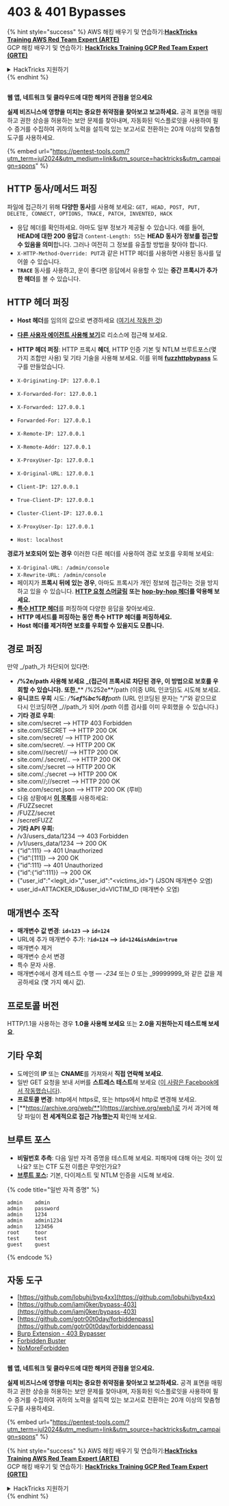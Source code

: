 # 403 & 401 Bypasses

{% hint style="success" %}
AWS 해킹 배우기 및 연습하기:<img src="/.gitbook/assets/arte.png" alt="" data-size="line">[**HackTricks Training AWS Red Team Expert (ARTE)**](https://training.hacktricks.xyz/courses/arte)<img src="/.gitbook/assets/arte.png" alt="" data-size="line">\
GCP 해킹 배우기 및 연습하기: <img src="/.gitbook/assets/grte.png" alt="" data-size="line">[**HackTricks Training GCP Red Team Expert (GRTE)**<img src="/.gitbook/assets/grte.png" alt="" data-size="line">](https://training.hacktricks.xyz/courses/grte)

<details>

<summary>HackTricks 지원하기</summary>

* [**구독 계획**](https://github.com/sponsors/carlospolop) 확인하기!
* **💬 [**Discord 그룹**](https://discord.gg/hRep4RUj7f) 또는 [**텔레그램 그룹**](https://t.me/peass)에 참여하거나 **Twitter** 🐦 [**@hacktricks\_live**](https://twitter.com/hacktricks\_live)**를 팔로우하세요.**
* **[**HackTricks**](https://github.com/carlospolop/hacktricks) 및 [**HackTricks Cloud**](https://github.com/carlospolop/hacktricks-cloud) 깃허브 리포지토리에 PR을 제출하여 해킹 트릭을 공유하세요.**

</details>
{% endhint %}

<figure><img src="/.gitbook/assets/pentest-tools.svg" alt=""><figcaption></figcaption></figure>

**웹 앱, 네트워크 및 클라우드에 대한 해커의 관점을 얻으세요**

**실제 비즈니스에 영향을 미치는 중요한 취약점을 찾아보고 보고하세요.** 공격 표면을 매핑하고 권한 상승을 허용하는 보안 문제를 찾아내며, 자동화된 익스플로잇을 사용하여 필수 증거를 수집하여 귀하의 노력을 설득력 있는 보고서로 전환하는 20개 이상의 맞춤형 도구를 사용하세요.

{% embed url="https://pentest-tools.com/?utm_term=jul2024&utm_medium=link&utm_source=hacktricks&utm_campaign=spons" %}

## HTTP 동사/메서드 퍼징

파일에 접근하기 위해 **다양한 동사**를 사용해 보세요: `GET, HEAD, POST, PUT, DELETE, CONNECT, OPTIONS, TRACE, PATCH, INVENTED, HACK`

* 응답 헤더를 확인하세요. 아마도 일부 정보가 제공될 수 있습니다. 예를 들어, **HEAD에 대한 200 응답**과 `Content-Length: 55`는 **HEAD 동사가 정보를 접근할 수 있음을 의미**합니다. 그러나 여전히 그 정보를 유출할 방법을 찾아야 합니다.
* `X-HTTP-Method-Override: PUT`과 같은 HTTP 헤더를 사용하면 사용된 동사를 덮어쓸 수 있습니다.
* **`TRACE`** 동사를 사용하고, 운이 좋다면 응답에서 유용할 수 있는 **중간 프록시가 추가한 헤더**를 볼 수 있습니다.

## HTTP 헤더 퍼징

* **Host 헤더**를 임의의 값으로 변경하세요 ([여기서 작동한 것](https://medium.com/@sechunter/exploiting-admin-panel-like-a-boss-fc2dd2499d31))
* [**다른 사용자 에이전트 사용해 보기**](https://github.com/danielmiessler/SecLists/blob/master/Fuzzing/User-Agents/UserAgents.fuzz.txt)로 리소스에 접근해 보세요.
* **HTTP 헤더 퍼징**: HTTP 프록시 **헤더**, HTTP 인증 기본 및 NTLM 브루트포스(몇 가지 조합만 사용) 및 기타 기술을 사용해 보세요. 이를 위해 [**fuzzhttpbypass**](https://github.com/carlospolop/fuzzhttpbypass) 도구를 만들었습니다.

* `X-Originating-IP: 127.0.0.1`
* `X-Forwarded-For: 127.0.0.1`
* `X-Forwarded: 127.0.0.1`
* `Forwarded-For: 127.0.0.1`
* `X-Remote-IP: 127.0.0.1`
* `X-Remote-Addr: 127.0.0.1`
* `X-ProxyUser-Ip: 127.0.0.1`
* `X-Original-URL: 127.0.0.1`
* `Client-IP: 127.0.0.1`
* `True-Client-IP: 127.0.0.1`
* `Cluster-Client-IP: 127.0.0.1`
* `X-ProxyUser-Ip: 127.0.0.1`
* `Host: localhost`

**경로가 보호되어 있는 경우** 이러한 다른 헤더를 사용하여 경로 보호를 우회해 보세요:

* `X-Original-URL: /admin/console`
* `X-Rewrite-URL: /admin/console`
* 페이지가 **프록시 뒤에 있는 경우**, 아마도 프록시가 개인 정보에 접근하는 것을 방지하고 있을 수 있습니다. [**HTTP 요청 스머글링**](../../pentesting-web/http-request-smuggling/) **또는** [**hop-by-hop 헤더**](../../pentesting-web/abusing-hop-by-hop-headers.md)**를 악용해 보세요.**
* [**특수 HTTP 헤더**](special-http-headers.md)를 퍼징하여 다양한 응답을 찾아보세요.
* **HTTP 메서드를 퍼징하는 동안 특수 HTTP 헤더를 퍼징하세요.**
* **Host 헤더를 제거하면 보호를 우회할 수 있을지도 모릅니다.**

## 경로 **퍼징**

만약 _/path_가 차단되어 있다면:

* _**/**_**%2e/path 사용해 보세요 _(접근이 프록시로 차단된 경우, 이 방법으로 보호를 우회할 수 있습니다). 또한**\_\*\* /%252e\*\*/path (이중 URL 인코딩)도 시도해 보세요.
* **유니코드 우회** 시도: _/**%ef%bc%8f**path_ (URL 인코딩된 문자는 "/"와 같으므로 다시 인코딩하면 _//path_가 되어 _/path_ 이름 검사를 이미 우회했을 수 있습니다.)
* **기타 경로 우회**:
* site.com/secret –> HTTP 403 Forbidden
* site.com/SECRET –> HTTP 200 OK
* site.com/secret/ –> HTTP 200 OK
* site.com/secret/. –> HTTP 200 OK
* site.com//secret// –> HTTP 200 OK
* site.com/./secret/.. –> HTTP 200 OK
* site.com/;/secret –> HTTP 200 OK
* site.com/.;/secret –> HTTP 200 OK
* site.com//;//secret –> HTTP 200 OK
* site.com/secret.json –> HTTP 200 OK (루비)
* 다음 상황에서 [**이 목록**](https://github.com/danielmiessler/SecLists/blob/master/Fuzzing/Unicode.txt)를 사용하세요:
* /FUZZsecret
* /FUZZ/secret
* /secretFUZZ
* **기타 API 우회:**
* /v3/users\_data/1234 --> 403 Forbidden
* /v1/users\_data/1234 --> 200 OK
* {“id”:111} --> 401 Unauthorized
* {“id”:\[111]} --> 200 OK
* {“id”:111} --> 401 Unauthorized
* {“id”:{“id”:111\}} --> 200 OK
* {"user\_id":"\<legit\_id>","user\_id":"\<victims\_id>"} (JSON 매개변수 오염)
* user\_id=ATTACKER\_ID\&user\_id=VICTIM\_ID (매개변수 오염)

## **매개변수 조작**

* **매개변수 값 변경**: **`id=123` --> `id=124`**
* URL에 추가 매개변수 추가: `?`**`id=124` —-> `id=124&isAdmin=true`**
* 매개변수 제거
* 매개변수 순서 변경
* 특수 문자 사용.
* 매개변수에서 경계 테스트 수행 — _-234_ 또는 _0_ 또는 _99999999_와 같은 값을 제공하세요 (몇 가지 예시 값).

## **프로토콜 버전**

HTTP/1.1을 사용하는 경우 **1.0을 사용해 보세요** 또는 **2.0을 지원하는지 테스트해 보세요**.

## **기타 우회**

* 도메인의 **IP** 또는 **CNAME**를 가져와서 **직접 연락해 보세요**.
* 일반 GET 요청을 보내 서버를 **스트레스 테스트**해 보세요 ([이 사람은 Facebook에서 작동했습니다](https://medium.com/@amineaboud/story-of-a-weird-vulnerability-i-found-on-facebook-fc0875eb5125)).
* **프로토콜 변경**: http에서 https로, 또는 https에서 http로 변경해 보세요.
* [**https://archive.org/web/**](https://archive.org/web/)로 가서 과거에 해당 파일이 **전 세계적으로 접근 가능했는지** 확인해 보세요.

## **브루트 포스**

* **비밀번호 추측**: 다음 일반 자격 증명을 테스트해 보세요. 피해자에 대해 아는 것이 있나요? 또는 CTF 도전 이름은 무엇인가요?
* [**브루트 포스**](../../generic-methodologies-and-resources/brute-force.md#http-brute)**:** 기본, 다이제스트 및 NTLM 인증을 시도해 보세요.

{% code title="일반 자격 증명" %}
```
admin    admin
admin    password
admin    1234
admin    admin1234
admin    123456
root     toor
test     test
guest    guest
```
{% endcode %}

## 자동 도구

* [https://github.com/lobuhi/byp4xx](https://github.com/lobuhi/byp4xx)
* [https://github.com/iamj0ker/bypass-403](https://github.com/iamj0ker/bypass-403)
* [https://github.com/gotr00t0day/forbiddenpass](https://github.com/gotr00t0day/forbiddenpass)
* [Burp Extension - 403 Bypasser](https://portswigger.net/bappstore/444407b96d9c4de0adb7aed89e826122)
* [Forbidden Buster](https://github.com/Sn1r/Forbidden-Buster)
* [NoMoreForbidden](https://github.com/akinerk/NoMoreForbidden)

<figure><img src="/.gitbook/assets/pentest-tools.svg" alt=""><figcaption></figcaption></figure>

**웹 앱, 네트워크 및 클라우드에 대한 해커의 관점을 얻으세요.**

**실제 비즈니스에 영향을 미치는 중요한 취약점을 찾아보고 보고하세요.** 공격 표면을 매핑하고 권한 상승을 허용하는 보안 문제를 찾아내며, 자동화된 익스플로잇을 사용하여 필수 증거를 수집하여 귀하의 노력을 설득력 있는 보고서로 전환하는 20개 이상의 맞춤형 도구를 사용하세요.

{% embed url="https://pentest-tools.com/?utm_term=jul2024&utm_medium=link&utm_source=hacktricks&utm_campaign=spons" %}

{% hint style="success" %}
AWS 해킹 배우기 및 연습하기:<img src="/.gitbook/assets/arte.png" alt="" data-size="line">[**HackTricks Training AWS Red Team Expert (ARTE)**](https://training.hacktricks.xyz/courses/arte)<img src="/.gitbook/assets/arte.png" alt="" data-size="line">\
GCP 해킹 배우기 및 연습하기: <img src="/.gitbook/assets/grte.png" alt="" data-size="line">[**HackTricks Training GCP Red Team Expert (GRTE)**<img src="/.gitbook/assets/grte.png" alt="" data-size="line">](https://training.hacktricks.xyz/courses/grte)

<details>

<summary>HackTricks 지원하기</summary>

* [**구독 계획**](https://github.com/sponsors/carlospolop) 확인하기!
* **💬 [**Discord 그룹**](https://discord.gg/hRep4RUj7f) 또는 [**텔레그램 그룹**](https://t.me/peass)에 참여하거나 **Twitter** 🐦 [**@hacktricks\_live**](https://twitter.com/hacktricks\_live)**를 팔로우하세요.**
* **[**HackTricks**](https://github.com/carlospolop/hacktricks) 및 [**HackTricks Cloud**](https://github.com/carlospolop/hacktricks-cloud) 깃허브 리포지토리에 PR을 제출하여 해킹 팁을 공유하세요.**

</details>
{% endhint %}

